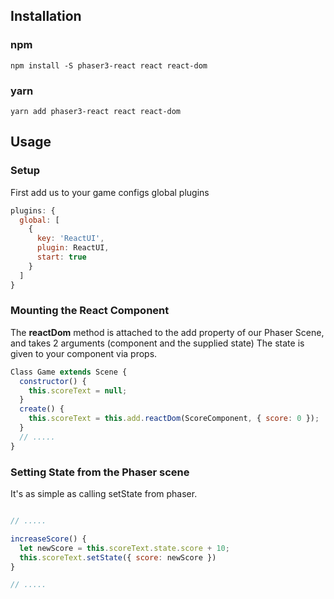 ## Installation

### npm
```
npm install -S phaser3-react react react-dom
```

### yarn
```
yarn add phaser3-react react react-dom
```

## Usage

### Setup

First add us to your game configs global plugins

```js
plugins: {
  global: [
    {
      key: 'ReactUI',
      plugin: ReactUI,
      start: true
    }
  ]
}
```
### Mounting the React Component

The **reactDom** method is attached to the add property of our Phaser Scene, and takes 2 arguments (component and the supplied state) The state is given to your component via props.
  
```js
Class Game extends Scene {
  constructor() {
    this.scoreText = null;
  }
  create() {
    this.scoreText = this.add.reactDom(ScoreComponent, { score: 0 });
  }
  // .....
}
```
### Setting State from the Phaser scene
  


It's as simple as calling setState from phaser.
 
```js

// .....

increaseScore() {
  let newScore = this.scoreText.state.score + 10;
  this.scoreText.setState({ score: newScore })
}

// .....

```